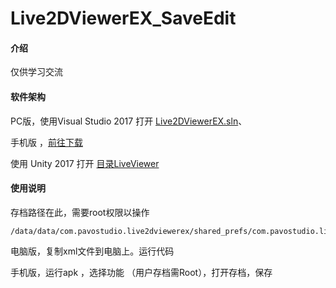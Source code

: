 # Live2DViewerEX_SaveEdit

#### 介绍
仅供学习交流

#### 软件架构
PC版，使用Visual Studio 2017 打开  [Live2DViewerEX.sln](Live2DViewerEX.sln)、

手机版 ，[前往下载](releases)

使用 Unity 2017 打开 [目录LiveViewer](LiveViewer)

#### 使用说明

存档路径在此，需要root权限以操作

```
/data/data/com.pavostudio.live2dviewerex/shared_prefs/com.pavostudio.live2dviewerex.v2.playerprefs.xml

```

电脑版，复制xml文件到电脑上。运行代码

手机版，运行apk ，选择功能 （用户存档需Root），打开存档，保存